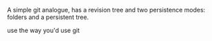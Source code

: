 A simple git analogue, has a revision tree and two persistence modes: folders and a persistent tree.

use the way you'd use git

